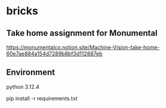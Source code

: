 # bricks

## Take home assignment for Monumental
https://monumentalco.notion.site/Machine-Vision-take-home-60e7ae884a154d7289b8bf3d112887eb

## Environment
python 3.12.4

pip install -r requirements.txt
